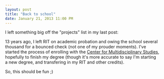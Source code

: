 ```yaml
---
layout: post
title: "Back to school"
date: January 21, 2013 11:00 PM
---
```

I left something big off the "projects" list in my last post:

13 years ago, I left RIT on academic probation and owing the school several thousand for a bounced check (not one of my prouder moments). I've started the process of enrolling with the <a href="http://www.rit.edu/academicaffairs/cms/">Center for Multidisciplinary Studies</a>, hopefully to finish my degree (though it's more accurate to say I'm starting a new degree, and transfering in my RIT and other credits).  

So, this should be fun ;)
